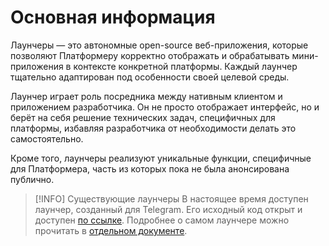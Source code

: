 # Основная информация

Лаунчеры — это автономные open-source веб-приложения, которые позволяют Платформеру корректно отображать и обрабатывать
мини-приложения в контексте конкретной платформы. Каждый лаунчер тщательно адаптирован под особенности своей целевой
среды.

Лаунчер играет роль посредника между нативным клиентом и приложением разработчика. Он не просто отображает интерфейс, но
и берёт на себя решение технических задач, специфичных для платформы, избавляя разработчика от необходимости делать это
самостоятельно.

Кроме того, лаунчеры реализуют уникальные функции, специфичные для Платформера, часть из которых пока не была
анонсирована публично.

> [!INFO] Существующие лаунчеры
> В настоящее время доступен лаунчер, созданный для Telegram. Его исходный код открыт и
> доступен [по ссылке](https://github.com/platformer-hq/platformer-monorepo/tree/master/apps/telegram-launcher).
> Подробнее о самом лаунчере можно прочитать в [отдельном документе](./telegram.md).